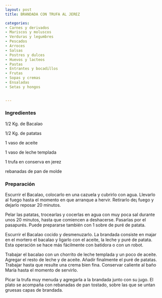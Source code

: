 ```yaml
---
layout: post
title: BRANDADA CON TRUFA AL JEREZ

categories:
- Carnes y derivados
- Mariscos y moluscos
- Verduras y legumbres
- Pescados
- Arroces
- Salsas
- Postres y dulces
- Huevos y lacteos
- Pastas
- Entrantes y bocadillos
- Frutas
- Sopas y cremas
- Ensaladas
- Setas y hongos
 

---
```

<h3>Ingredientes</h3>

1/2 Kg. de Bacalao

1/2 Kg. de patatas

1 vaso de aceite

1 vaso de leche templada

1 trufa en conserva en jerez

rebanadas de pan de molde

<h3>Preparación</h3>

Escurrir el Bacalao, colocarlo en una cazuela y cubrirlo con agua. Llevarlo al fuego hasta el momento en que arranque a hervir. Retirarlo de&iexcl; fuego y dejarlo reposar 20 minutos.

Pelar las patatas, trocearlas y cocerlas en agua con muy poca sal durante unos 20 minutos, hasta que comiencen a deshacerse. Pasarlas por el pasapurés. Puede prepararse también con 1 sobre de puré de patata.

Escurrir el Bacalao cocido y desmenuzarlo. La brandada consiste en majar en el mortero el bacalao y ligarlo con el aceite, la leche y puré de patata. Esta operación se hace más fácilmente con batidora o con un robot.

Trabajar el bacalao con un chorrito de leche templada y un poco de aceite. Agregar el resto de leche y de aceite. Añadir finalmente el puré de patatas. Trabajar hasta que resulte una crema bien fina. Conservar caliente al baño María hasta el momento de servirlo.

Picar la trufa muy menuda y agregarla a la brandada junto con su jugo. El plato se acompaña con rebanadas de pan tostado, sobre las que se untan gruesas capas de brandada.

